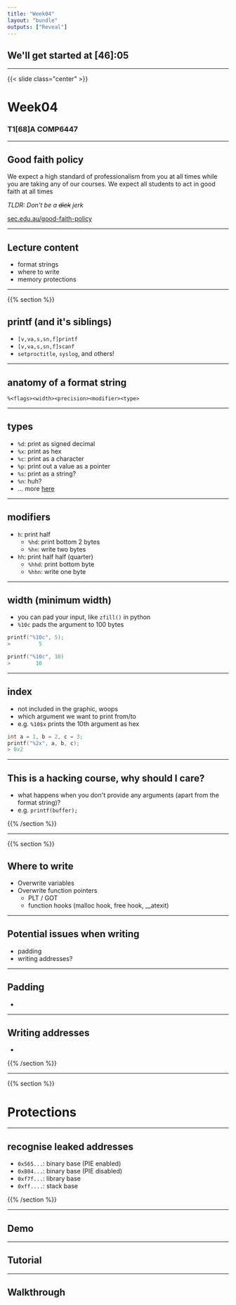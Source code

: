 ```yaml
---
title: "Week04"
layout: "bundle"
outputs: ["Reveal"]
---
```


## We'll get started at [46]:05

---

{{< slide class="center" >}}
# Week04
### T1[68]A COMP6447 

---

## Good faith policy

We expect a high standard of professionalism from you at all times while you are taking any of our courses. We expect all students to act in good faith at all times

*TLDR: Don't be a ~~dick~~ jerk*

[sec.edu.au/good-faith-policy](https://sec.edu.au/good-faith-policy)

---

## Lecture content
* format strings
* where to write
* memory protections

---

{{% section %}}

## printf (and it's siblings)
* `[v,va,s,sn,f]printf`
* `[v,va,s,sn,f]scanf`
* `setproctitle`, `syslog`, and others!

---

## anatomy of a format string
`%<flags><width><precision><modifier><type>`

---

## types
* `%d`: print as signed decimal
* `%x`: print as hex
* `%c`: print as a character
* `%p`: print out a value as a pointer
* `%s`: print as a string?
* `%n`: huh?
* ... more [here](https://www.freecodecamp.org/news/format-specifiers-in-c/)

---

## modifiers
* `h`: print half 
	* `%hd`: print bottom 2 bytes
	* `%hn`: write two bytes
* `hh`: print half half (quarter)
	* `%hhd`: print bottom byte
	* `%hhn`: write one byte

---

## width (minimum width)
* you can pad your input, like `zfill()` in python 
* `%10c` pads the argument to 100 bytes

```C
printf("%10c", 5);
>         5
```

```C
printf("%10c", 10)
>        10
```

---

## index
* not included in the graphic, woops
* which argument we want to print from/to
* e.g. `%10$x` prints the 10th argument as hex

```C
int a = 1, b = 2, c = 3;
printf("%2x", a, b, c);
> 0x2
```

---

## This is a hacking course, why should I care?
* what happens when you don't provide any arguments (apart from the format string)?
* e.g. `printf(buffer);`

{{% /section %}}

---

{{% section %}}

## Where to write
* Overwrite variables
* Overwrite function pointers
	* PLT / GOT
	* function hooks (malloc hook, free hook, \_\_atexit)

---

## Potential issues when writing 
* padding
* writing addresses?

---

## Padding
* 

---

## Writing addresses
* 

{{% /section %}}

---

{{% section %}}

# Protections

---

## recognise leaked addresses
* `0x565...`: binary base (PIE enabled)
* `0x804...`: binary base (PIE disabled)
* `0xf7f...`: library base
* `0xff....`: stack base

{{% /section %}}

---

## Demo

---

## Tutorial

---

## Walkthrough

